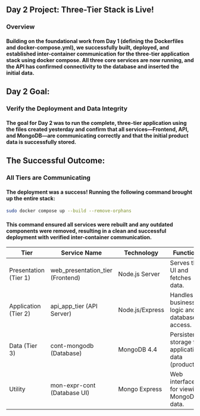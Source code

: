 ## Day 2 Project: Three-Tier Stack is Live!

### Overview

#### Building on the foundational work from Day 1 (defining the Dockerfiles and docker-compose.yml), we successfully built, deployed, and established inter-container communication for the three-tier application stack using docker compose. All three core services are now running, and the API has confirmed connectivity to the database and inserted the initial data.

## Day 2 Goal:

### Verify the Deployment and Data Integrity

#### The goal for Day 2 was to run the complete, three-tier application using the files created yesterday and confirm that all services—Frontend, API, and MongoDB—are communicating correctly and that the initial product data is successfully stored.


## The Successful Outcome:

### All Tiers are Communicating

#### The deployment was a success! Running the following command brought up the entire stack: 
``` bash
sudo docker compose up --build --remove-orphans
```
#### This command ensured all services were rebuilt and any outdated components were removed, resulting in a clean and successful deployment with verified inter-container communication.





| Tier | Service Name | Technology | Function | Access Point |
|----------|----------|----------|----------|----------|
| Presentation (Tier 1) | web_presentation_tier (Frontend) | Node.js Server | Serves the UI and fetches data. |(http://localhost:8000) |
| Application (Tier 2) | api_app_tier (API Server) | Node.js/Express | Handles business logic and database access. |(http://localhost:8080) |
| Data (Tier 3) | cont-mongodb (Database) | MongoDB 4.4 | Persistent storage for application data (products). | N/A (Internal) |
| Utility | mon-expr-cont (Database UI) | Mongo Express | Web interface for viewing MongoDB data. | http://localhost:8081 (Use admin:pass) |














